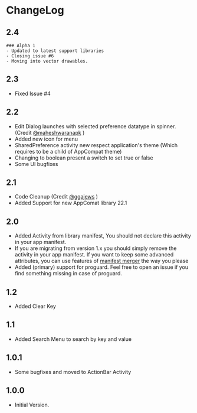 # ChangeLog

## 2.4
    ### Alpha 1
    - Updated to latest support libraries
    - Closing issue #6
    - Moving into vector drawables.

## 2.3
- Fixed Issue #4

## 2.2
- Edit Dialog launches with selected preference datatype in spinner. (Credit [@maheshwaranapk](https://github.com/maheswaranapk) )
- Added new icon for menu
- SharedPreference activity new respect application's theme (Which requires to be a child of AppCompat theme)
- Changing to boolean present a switch to set true or false
- Some UI bugfixes

## 2.1
- Code Cleanup (Credit [@ggajews](https://github.com/ggajews) )
- Added Support for new AppComat library 22.1

## 2.0
- Added Activity from library manifest, You should not declare this activity in your app manifest.
- If you are migrating from version 1.x you should simply remove the activity in your app manifest. If you want to keep some advanced attributes, you can use features of [manifest merger](http://tools.android.com/tech-docs/new-build-system/user-guide/manifest-merger) the way you please
- Added (primary) support for proguard. Feel free to open an issue if you find something missing in case of proguard.

## 1.2
- Added Clear Key

## 1.1
- Added Search Menu to search by key and value

## 1.0.1
- Some bugfixes and moved to ActionBar Activity

## 1.0.0
- Initial Version.
